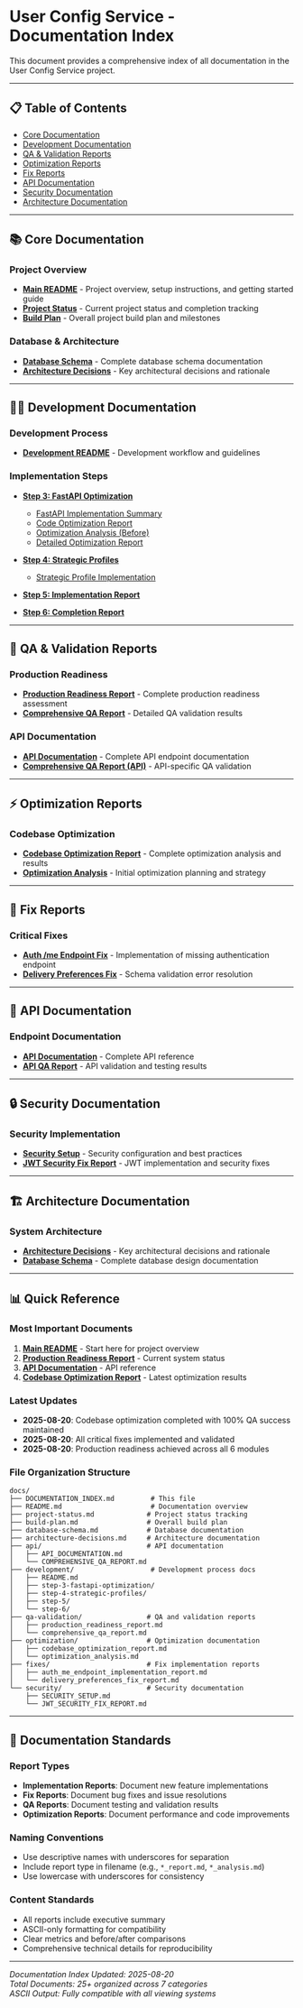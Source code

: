 # User Config Service - Documentation Index

This document provides a comprehensive index of all documentation in the User Config Service project.

---

## 📋 Table of Contents

- [Core Documentation](#core-documentation)
- [Development Documentation](#development-documentation)
- [QA & Validation Reports](#qa--validation-reports)
- [Optimization Reports](#optimization-reports)
- [Fix Reports](#fix-reports)
- [API Documentation](#api-documentation)
- [Security Documentation](#security-documentation)
- [Architecture Documentation](#architecture-documentation)

---

## 📚 Core Documentation

### Project Overview
- **[Main README](../README.md)** - Project overview, setup instructions, and getting started guide
- **[Project Status](project-status.md)** - Current project status and completion tracking
- **[Build Plan](build-plan.md)** - Overall project build plan and milestones

### Database & Architecture
- **[Database Schema](database-schema.md)** - Complete database schema documentation
- **[Architecture Decisions](architecture-decisions.md)** - Key architectural decisions and rationale

---

## 👨‍💻 Development Documentation

### Development Process
- **[Development README](development/README.md)** - Development workflow and guidelines

### Implementation Steps
- **[Step 3: FastAPI Optimization](development/step-3-fastapi-optimization/)**
  - [FastAPI Implementation Summary](development/step-3-fastapi-optimization/FASTAPI_IMPLEMENTATION_SUMMARY.md)
  - [Code Optimization Report](development/step-3-fastapi-optimization/CODE_OPTIMIZATION_REPORT.md)
  - [Optimization Analysis (Before)](development/step-3-fastapi-optimization/OPTIMIZATION_ANALYSIS_BEFORE.md)
  - [Detailed Optimization Report](development/step-3-fastapi-optimization/OPTIMIZATION_DETAILED_REPORT.md)

- **[Step 4: Strategic Profiles](development/step-4-strategic-profiles/)**
  - [Strategic Profile Implementation](development/step-4-strategic-profiles/STRATEGIC_PROFILE_IMPLEMENTATION_SUMMARY.md)

- **[Step 5: Implementation Report](development/step-5/step-5-implementation-report.md)**
- **[Step 6: Completion Report](development/step-6/step-6-completion-report.md)**

---

## 🧪 QA & Validation Reports

### Production Readiness
- **[Production Readiness Report](qa-validation/production_readiness_report.md)** - Complete production readiness assessment
- **[Comprehensive QA Report](qa-validation/comprehensive_qa_report.md)** - Detailed QA validation results

### API Documentation  
- **[API Documentation](api/API_DOCUMENTATION.md)** - Complete API endpoint documentation
- **[Comprehensive QA Report (API)](api/COMPREHENSIVE_QA_REPORT.md)** - API-specific QA validation

---

## ⚡ Optimization Reports

### Codebase Optimization
- **[Codebase Optimization Report](optimization/codebase_optimization_report.md)** - Complete optimization analysis and results
- **[Optimization Analysis](optimization/optimization_analysis.md)** - Initial optimization planning and strategy

---

## 🔧 Fix Reports

### Critical Fixes
- **[Auth /me Endpoint Fix](fixes/auth_me_endpoint_implementation_report.md)** - Implementation of missing authentication endpoint
- **[Delivery Preferences Fix](fixes/delivery_preferences_fix_report.md)** - Schema validation error resolution

---

## 📖 API Documentation

### Endpoint Documentation
- **[API Documentation](api/API_DOCUMENTATION.md)** - Complete API reference
- **[API QA Report](api/COMPREHENSIVE_QA_REPORT.md)** - API validation and testing results

---

## 🔒 Security Documentation

### Security Implementation
- **[Security Setup](security/SECURITY_SETUP.md)** - Security configuration and best practices
- **[JWT Security Fix Report](security/JWT_SECURITY_FIX_REPORT.md)** - JWT implementation and security fixes

---

## 🏗️ Architecture Documentation

### System Architecture
- **[Architecture Decisions](architecture-decisions.md)** - Key architectural decisions and rationale
- **[Database Schema](database-schema.md)** - Complete database design documentation

---

## 📊 Quick Reference

### Most Important Documents
1. **[Main README](../README.md)** - Start here for project overview
2. **[Production Readiness Report](qa-validation/production_readiness_report.md)** - Current system status
3. **[API Documentation](api/API_DOCUMENTATION.md)** - API reference
4. **[Codebase Optimization Report](optimization/codebase_optimization_report.md)** - Latest optimization results

### Latest Updates
- **2025-08-20**: Codebase optimization completed with 100% QA success maintained
- **2025-08-20**: All critical fixes implemented and validated
- **2025-08-20**: Production readiness achieved across all 6 modules

### File Organization Structure
```
docs/
├── DOCUMENTATION_INDEX.md         # This file
├── README.md                      # Documentation overview
├── project-status.md             # Project status tracking
├── build-plan.md                 # Overall build plan
├── database-schema.md            # Database documentation
├── architecture-decisions.md     # Architecture documentation
├── api/                          # API documentation
│   ├── API_DOCUMENTATION.md
│   └── COMPREHENSIVE_QA_REPORT.md
├── development/                   # Development process docs
│   ├── README.md
│   ├── step-3-fastapi-optimization/
│   ├── step-4-strategic-profiles/
│   ├── step-5/
│   └── step-6/
├── qa-validation/                # QA and validation reports
│   ├── production_readiness_report.md
│   └── comprehensive_qa_report.md
├── optimization/                 # Optimization documentation
│   ├── codebase_optimization_report.md
│   └── optimization_analysis.md
├── fixes/                        # Fix implementation reports
│   ├── auth_me_endpoint_implementation_report.md
│   └── delivery_preferences_fix_report.md
└── security/                     # Security documentation
    ├── SECURITY_SETUP.md
    └── JWT_SECURITY_FIX_REPORT.md
```

---

## 🎯 Documentation Standards

### Report Types
- **Implementation Reports**: Document new feature implementations
- **Fix Reports**: Document bug fixes and issue resolutions  
- **QA Reports**: Document testing and validation results
- **Optimization Reports**: Document performance and code improvements

### Naming Conventions
- Use descriptive names with underscores for separation
- Include report type in filename (e.g., `*_report.md`, `*_analysis.md`)
- Use lowercase with underscores for consistency

### Content Standards
- All reports include executive summary
- ASCII-only formatting for compatibility
- Clear metrics and before/after comparisons
- Comprehensive technical details for reproducibility

---

*Documentation Index Updated: 2025-08-20*  
*Total Documents: 25+ organized across 7 categories*  
*ASCII Output: Fully compatible with all viewing systems*